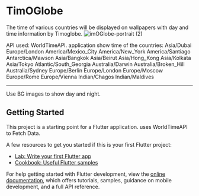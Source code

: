 # TimOGlobe
The time of various countries will be displayed on wallpapers with day and time information by Timoglobe.
![imOGlobe-portrait (2)](https://github.com/DevBehindYou/timoglobe/assets/147663456/41394580-1278-4bc9-b22b-f5d3990e800c)

API used: WorldTimeAPI.
application show time of the countries:
Asia/Dubai
Europe/London
America/Mexico_City
America/New_York
America/Santiago
Antarctica/Mawson
Asia/Bangkok
Asia/Beirut
Asia/Hong_Kong
Asia/Kolkata
Asia/Tokyo
Atlantic/South_Georgia
Australia/Darwin
Australia/Broken_Hill
Australia/Sydney
Europe/Berlin
Europe/London
Europe/Moscow
Europe/Rome
Europe/Vienna
Indian/Chagos
Indian/Maldives

___________________________________
Use BG images to show day and night.

## Getting Started

This project is a starting point for a Flutter application.
uses WorldTimeAPI to Fetch Data.

A few resources to get you started if this is your first Flutter project:

- [Lab: Write your first Flutter app](https://docs.flutter.dev/get-started/codelab)
- [Cookbook: Useful Flutter samples](https://docs.flutter.dev/cookbook)

For help getting started with Flutter development, view the
[online documentation](https://docs.flutter.dev/), which offers tutorials,
samples, guidance on mobile development, and a full API reference.
